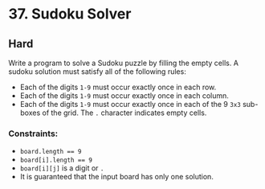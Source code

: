 # 37. Sudoku Solver

## Hard

Write a program to solve a Sudoku puzzle by filling the empty cells. A sudoku solution must satisfy all of the following
rules:

- Each of the digits `1-9` must occur exactly once in each row.
- Each of the digits `1-9` must occur exactly once in each column.
- Each of the digits `1-9` must occur exactly once in each of the 9 `3x3` sub-boxes of the grid.
  The `.` character indicates empty cells.

### Constraints:

- `board.length == 9`
- `board[i].length == 9`
- `board[i][j]` is a digit or `.`
- It is guaranteed that the input board has only one solution.
